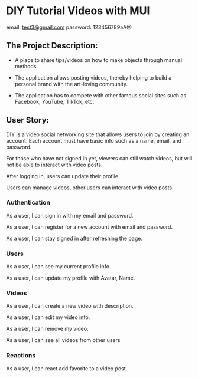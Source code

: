 # DIY Tutorial Videos with MUI

email: test3@gmail.com
password: 123456789aA@

## The Project Description:

- A place to share tips/videos on how to make objects through manual methods.

- The application allows posting videos, thereby helping to build a personal brand with the art-loving community.

- The application has to compete with other famous social sites such as Facebook, YouTube, TikTok, etc.

## User Story:

DIY is a video social networking site that allows users to join by creating an account. Each account must have basic info such as a name, email, and password.

For those who have not signed in yet, viewers can still watch videos, but will not be able to interact with video posts.

After logging in, users can update their profile.

Users can manage videos, other users can interact with video posts.

### Authentication

As a user, I can sign in with my email and password.

As a user, I can register for a new account with email and password.

As a user, I can stay signed in after refreshing the page.

### Users

As a user, I can see my current profile info.

As a user, I can update my profile with Avatar, Name.

### Videos

As a user, I can create a new video with description.

As a user, I can edit my video info.

As a user, I can remove my video.

As a user, I can see all videos from other users

### Reactions

As a user, I can react add favorite to a video post.
